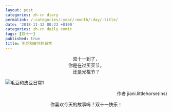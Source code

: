 ```yaml
---
layout: post
categories: zh-cn diary
permalink: /:categories/:year/:month/:day/:title/
date: '2018-11-12 00:23 +0100'
categories: zh-cn daily comic
tags: [双十一]
published: true
title: 毛豆和皮豆的日常
---
```

<center>双十一到了，</center>

<center>你是在过买买节，</center>

<center>还是光棍节？</center>

![毛豆和皮豆日常1]({{site.baseurl}}/uploads/WechatIMG4.jpeg)

<p align="right">作者 jiani.littlehorse(ins)</p>

<center>你喜欢今天的故事吗？双十一快乐！</center>
